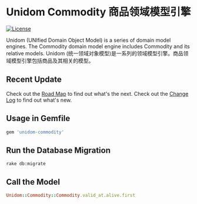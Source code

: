 # Unidom Commodity 商品领域模型引擎

[![License](https://img.shields.io/badge/license-MIT-green.svg)](http://opensource.org/licenses/MIT)

Unidom (UNIfied Domain Object Model) is a series of domain model engines. The Commodity domain model engine includes Commodity and its relative models.
Unidom (统一领域对象模型)是一系列的领域模型引擎。商品领域模型引擎包括商品及其相关的模型。

## Recent Update
Check out the [Road Map](ROADMAP.md) to find out what's the next.
Check out the [Change Log](CHANGELOG.md) to find out what's new.

## Usage in Gemfile
```ruby
gem 'unidom-commodity'
```

## Run the Database Migration
```shell
rake db:migrate
```

## Call the Model
```ruby
Unidom::Commodity::Commodity.valid_at.alive.first
```
